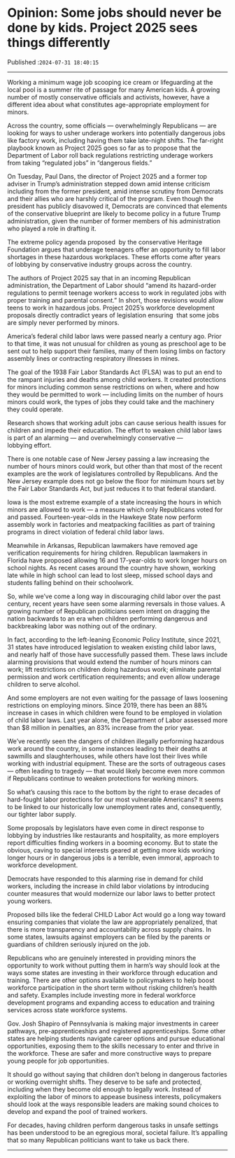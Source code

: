 # Opinion: Some jobs should never be done by kids. Project 2025 sees things differently

Published :`2024-07-31 18:40:15`

---

Working a minimum wage job scooping ice cream or lifeguarding at the local pool is a summer rite of passage for many American kids. A growing number of mostly conservative officials and activists, however, have a different idea about what constitutes age-appropriate employment for minors.

Across the country, some officials — overwhelmingly Republicans — are looking for ways to usher underage workers into potentially dangerous jobs like factory work, including having them take late-night shifts. The far-right playbook known as Project 2025 goes so far as to propose that the Department of Labor roll back regulations restricting underage workers from taking “regulated jobs” in “dangerous fields.”

On Tuesday, Paul Dans, the director of Project 2025 and a former top adviser in Trump’s administration stepped down amid intense criticism including from the former president, amid intense scrutiny from Democrats and their allies who are harshly critical of the program. Even though the president has publicly disavowed it, Democrats are convinced that elements of the conservative blueprint are likely to become policy in a future Trump administration, given the number of former members of his administration who played a role in drafting it.

The extreme policy agenda proposed  by the conservative Heritage Foundation argues that underage teenagers offer an opportunity to fill labor shortages in these hazardous workplaces. These efforts come after years of lobbying by conservative industry groups across the country.

The authors of Project 2025 say that in an incoming Republican administration, the Department of Labor should “amend its hazard-order regulations to permit teenage workers access to work in regulated jobs with proper training and parental consent.” In short, those revisions would allow  teens to work in hazardous jobs. Project 2025’s workforce development proposals directly contradict years of legislation ensuring  that some jobs are simply never performed by minors.

America’s federal child labor laws were passed nearly a century ago. Prior to that time, it was not unusual for children as young as preschool age to be sent out to help support their families, many of them losing limbs on factory assembly lines or contracting respiratory illnesses in mines.

The goal of the 1938 Fair Labor Standards Act (FLSA) was to put an end to the rampant injuries and deaths among child workers. It created protections for minors including common sense restrictions on when, where and how they would be permitted to work — including limits on the number of hours minors could work, the types of jobs they could take and the machinery they could operate.

Research shows that working adult jobs can cause serious health issues for children and impede their education. The effort to weaken child labor laws is part of an alarming — and overwhelmingly conservative — lobbying effort.

There is one notable case of New Jersey passing a law increasing the number of hours minors could work, but other than that most of the recent examples are the work of legislatures controlled by Republicans. And the New Jersey example does not go below the floor for minimum hours set by the Fair Labor Standards Act, but just reduces it to that federal standard.

Iowa is the most extreme example of a state increasing the hours in which minors are allowed to work — a measure which only Republicans voted for and passed. Fourteen-year-olds in the Hawkeye State now perform assembly work in factories and meatpacking facilities as part of training programs in direct violation of federal child labor laws.

Meanwhile in Arkansas, Republican lawmakers have removed age verification requirements for hiring children. Republican lawmakers in Florida have proposed allowing 16 and 17-year-olds to work longer hours on school nights. As recent cases around the country have shown, working late while in high school can lead to lost sleep, missed school days and students falling behind on their schoolwork.

So, while we’ve come a long way in discouraging child labor over the past century, recent years have seen some alarming reversals in those values. A growing number of Republican politicians seem intent on dragging the nation backwards to an era when children performing dangerous and backbreaking labor was nothing out of the ordinary.

In fact, according to the left-leaning Economic Policy Institute, since 2021, 31 states have introduced legislation to weaken existing child labor laws, and nearly half of those have successfully passed them. These laws include alarming provisions that would extend the number of hours minors can work; lift restrictions on children doing hazardous work; eliminate parental permission and work certification requirements; and even allow underage children to serve alcohol.

And some employers are not even waiting for the passage of laws loosening restrictions on employing minors. Since 2019, there has been an 88% increase in cases in which children were found to be employed in violation of child labor laws. Last year alone, the Department of Labor assessed more than $8 million in penalties, an 83% increase from the prior year.

We’ve recently seen the dangers of children illegally performing hazardous work around the country, in some instances leading to their deaths at sawmills and slaughterhouses, while others have lost their lives while working with industrial equipment. These are the sorts of outrageous cases — often leading to tragedy — that would likely become even more common if Republicans continue to weaken protections for working minors.

So what’s causing this race to the bottom by the right to erase decades of hard-fought labor protections for our most vulnerable Americans? It seems to be linked to our historically low unemployment rates and, consequently, our tighter labor supply.

Some proposals by legislators have even come in direct response to lobbying by industries like restaurants and hospitality, as more employers report difficulties finding workers in a booming economy. But to state the obvious, caving to special interests geared at getting more kids working longer hours or in dangerous jobs is a terrible, even immoral, approach to workforce development.

Democrats have responded to this alarming rise in demand for child workers, including the increase in child labor violations by introducing counter measures that would modernize our labor laws to better protect young workers.

Proposed bills like the federal CHILD Labor Act would go a long way toward ensuring companies that violate the law are appropriately penalized, that there is more transparency and accountability across supply chains. In some states, lawsuits against employers can be filed by the parents or guardians of children seriously injured on the job.

Republicans who are genuinely interested in providing minors the opportunity to work without putting them in harm’s way should look at the ways some states are investing in their workforce through education and training. There are other options available to policymakers to help boost workforce participation in the short term without risking children’s health and safety. Examples include investing more in federal workforce development programs and expanding access to education and training services across state workforce systems.

Gov. Josh Shapiro of Pennsylvania is making major investments in career pathways, pre-apprenticeships and registered apprenticeships. Some other states are helping students navigate career options and pursue educational opportunities, exposing them to the skills necessary to enter and thrive in the workforce. These are safer and more constructive ways to prepare young people for job opportunities.

It should go without saying that children don’t belong in dangerous factories or working overnight shifts. They deserve to be safe and protected, including when they become old enough to legally work. Instead of exploiting the labor of minors to appease business interests, policymakers should look at the ways responsible leaders are making sound choices to develop and expand the pool of trained workers.

For decades, having children perform dangerous tasks in unsafe settings has been understood to be an egregious moral, societal failure. It’s appalling that so many Republican politicians want to take us back there.

---

